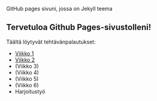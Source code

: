 GitHub pages sivuni, jossa on Jekyll teema
## Tervetuloa Github Pages-sivustolleni!
Täältä löytyvät tehtävänpalautukset:
- [Viikko 1](vko1.html)
- [Viikko 2](vko2.md)
- (Viikko 3)
- (Viikko 4)
- (Viikko 5)
- (Viikko 6)
- Harjoitustyö
